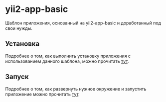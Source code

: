 # yii2-app-basic

Шаблон приложения, основанный на yii2-app-basic и доработанный под свои нужды.

## Установка

Подробнее о том, как выполнить установку приложения с использованием данного
шаблона, можно прочитать [тут](/docs/instalation.md).

## Запуск

Подробнее о том, как развернуть нужное окружение и запустить приложение
можно прочитать [тут](/docs/run/md).